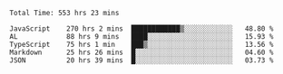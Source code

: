
<!--START_SECTION:waka-->

```text
Total Time: 553 hrs 23 mins

JavaScript    270 hrs 2 mins  ████████████▒░░░░░░░░░░░░   48.80 %
AL            88 hrs 9 mins   ████░░░░░░░░░░░░░░░░░░░░░   15.93 %
TypeScript    75 hrs 1 min    ███▒░░░░░░░░░░░░░░░░░░░░░   13.56 %
Markdown      25 hrs 26 mins  █░░░░░░░░░░░░░░░░░░░░░░░░   04.60 %
JSON          20 hrs 39 mins  █░░░░░░░░░░░░░░░░░░░░░░░░   03.73 %
```

<!--END_SECTION:waka-->











